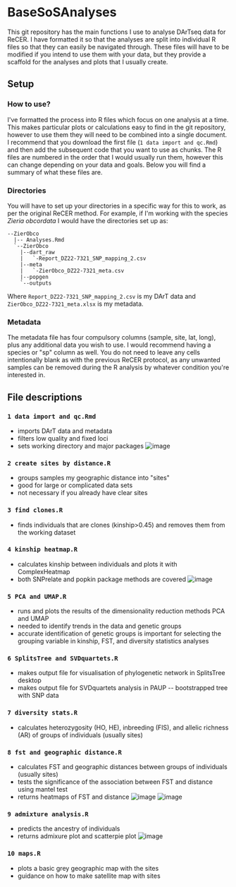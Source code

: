 # BaseSoSAnalyses
This git repository has the main functions I use to analyse DArTseq data for ReCER. I have formatted it so that the analyses are split into individual R files so that they can easily be navigated through. These files will have to be modified if you intend to use them with your data, but they provide a scaffold for the analyses and plots that I usually create. 


## Setup
### How to use?
I've formatted the process into R files which focus on one analysis at a time. This makes particular plots or calculations easy to find in the git repository, however to use them they will need to be combined into a single document. I recommend that you download the first file (`1 data import and qc.Rmd`) and then add the subsequent code that you want to use as chunks. The R files are numbered in the order that I would usually run them, however this can change depending on your data and goals. Below you will find a summary of what these files are.

### Directories
You will have to set up your directories in a specific way for this to work, as per the original ReCER method. For example, if I'm working with the species *Zieria obcordata* I would have the directories set up as: 

```
--ZierObco
  |-- Analyses.Rmd
  `--ZierObco
    |--dart_raw
    |   `-Report_DZ22-7321_SNP_mapping_2.csv
    |--meta
    |   `-ZierObco_DZ22-7321_meta.csv
    |--popgen
    `--outputs
```

Where `Report_DZ22-7321_SNP_mapping_2.csv` is my DArT data and `ZierObco_DZ22-7321_meta.xlsx` is my metadata.

### Metadata
The metadata file has four compulsory columns (sample, site, lat, long), plus any additional data you wish to use. I would recommend having a species or "sp" column as well. You do not need to leave any cells intentionally blank as with the previous ReCER protocol, as any unwanted samples can be removed during the R analysis by whatever condition you're interested in. 

## File descriptions 
### `1 data import and qc.Rmd` 
* imports DArT data and metadata
* filters low quality and fixed loci
* sets working directory and major packages
![image](https://user-images.githubusercontent.com/67452867/208334441-7383c64e-61ed-43a1-9782-cc9b80ad5eff.png)


### `2 create sites by distance.R` 
* groups samples my geographic distance into "sites"
* good for large or complicated data sets
* not necessary if you already have clear sites

### `3 find clones.R` 
* finds individuals that are clones (kinship>0.45) and removes them from the working dataset 

### `4 kinship heatmap.R` 
* calculates kinship between individuals and plots it with ComplexHeatmap 
* both SNPrelate and popkin package methods are covered 
![image](https://user-images.githubusercontent.com/67452867/208334388-9b6707d8-7e51-4b00-9d48-0449307d8165.png)

### `5 PCA and UMAP.R` 
* runs and plots the results of the dimensionality reduction methods PCA and UMAP
* needed to identify trends in the data and genetic groups
* accurate identification of genetic groups is important for selecting the grouping variable in kinship, FST, and diversity statistics analyses

### `6 SplitsTree and SVDquartets.R` 
* makes output file for visualisation of phylogenetic network in SplitsTree desktop 
* makes output file for SVDquartets analysis in PAUP -- bootstrapped tree with SNP data 

### `7 diversity stats.R` 
* calculates heterozygosity (HO, HE), inbreeding (FIS), and allelic richness (AR) of groups of individuals (usually sites) 

### `8 fst and geographic distance.R`
* calculates FST and geographic distances between groups of individuals (usually sites) 
* tests the significance of the association between FST and distance using mantel test
* returns heatmaps of FST and distance 
![image](https://user-images.githubusercontent.com/67452867/208334306-1589f924-49ab-4eb2-8635-26cfbfe6b918.png)
![image](https://user-images.githubusercontent.com/67452867/208334322-1eff5c93-9953-4045-920e-dac3953d590f.png)


### `9 admixture analysis.R`
* predicts the ancestry of individuals
* returns admixure plot and scatterpie plot
![image](https://user-images.githubusercontent.com/67452867/208334283-70bf4980-0a8e-41ff-b473-d1c27953de73.png)


### `10 maps.R`
* plots a basic grey geographic map with the sites 
* guidance on how to make satellite map with sites 
